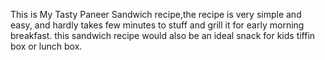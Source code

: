 This is My Tasty Paneer Sandwich recipe,the recipe is very simple and easy, and hardly takes few minutes to stuff and grill it for early morning breakfast. this sandwich recipe would also be an ideal snack for kids tiffin box or lunch box.
